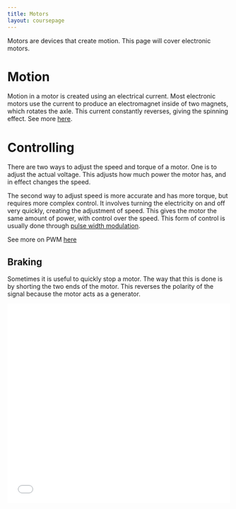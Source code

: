 ```yaml
---
title: Motors
layout: coursepage
---
```


Motors are devices that create motion. This page will cover electronic motors.

# Motion
Motion in a motor is created using an electrical current. Most electronic motors use the current to produce an electromagnet inside of two magnets, which rotates the axle. This current constantly reverses, giving the spinning effect. See more [here](http://www.pcbheaven.com/wikipages/How_DC_Motors_Work/).

# Controlling
There are two ways to adjust the speed and torque of a motor. One is to adjust the actual voltage. This adjusts how much power the motor has, and in effect changes the speed.

The second way to adjust speed is more accurate and has more torque, but requires more complex control. It involves turning the electricity on and off very quickly, creating the adjustment of speed. This gives the motor the same amount of power, with control over the speed. This form of control is usually done through [pulse width modulation](https://en.wikipedia.org/wiki/Pulse-width_modulation).

See more on PWM [here](http://arduino.cc/en/Tutorial/PWM)

## Braking
Sometimes it is useful to quickly stop a motor. The way that this is done is by shorting the two ends of the motor. This reverses the polarity of the signal because the motor acts as a generator.

<div class="video-container">
<iframe width="100%" height="450" src="//www.youtube.com/embed/oz3-sPTc34c?rel=0" frameborder="0" allowfullscreen></iframe>
</div>
